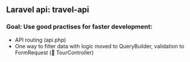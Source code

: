 ## Laravel api: travel-api

### Goal: Use good practises for faster development:
- API routing (api.php)
- One way to filter data with logic moved to QueryBuilder, validation to FormRequest (:eyes: TourController)

